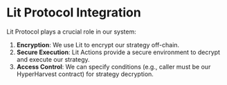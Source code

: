 # Lit Protocol Integration

Lit Protocol plays a crucial role in our system:

1. **Encryption**: We use Lit to encrypt our strategy off-chain.
2. **Secure Execution**: Lit Actions provide a secure environment to decrypt and execute our strategy.
3. **Access Control**: We can specify conditions (e.g., caller must be our HyperHarvest contract) for strategy decryption.
